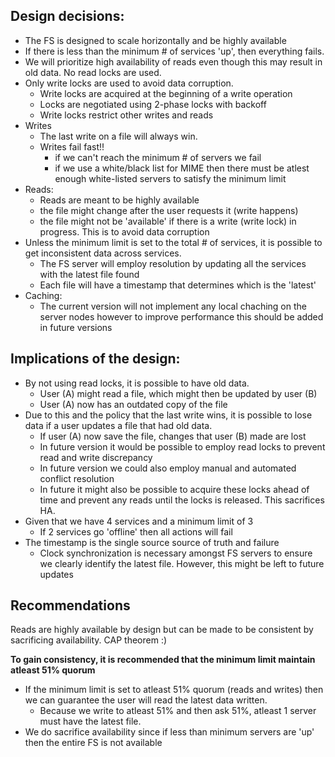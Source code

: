 
## Design decisions: 
- The FS is designed to scale horizontally and be highly available
- If there is less than the minimum # of services 'up', then everything fails.
- We will prioritize high availability of reads even though this may result
in old data. No read locks are used.
- Only write locks are used to avoid data corruption.
    - Write locks are acquired at the beginning of a write operation
    - Locks are negotiated using 2-phase locks with backoff
    - Write locks restrict other writes and reads
- Writes
    - The last write on a file will always win.
    - Writes fail fast!!
        - if we can't reach the minimum # of servers we fail
        - if we use a white/black list for MIME then there must be atlest 
        enough white-listed servers to satisfy the minimum limit
- Reads:
    - Reads are meant to be highly available
    - the file might change after the user requests it (write happens)
    - the file might not be 'available' if there is a write (write lock)
    in progress. This is to avoid data corruption
- Unless the minimum limit is set to the total # of services, it is possible 
to get inconsistent data across services.
    - The FS server will employ resolution by updating all the services with
    the latest file found
    - Each file will have a timestamp that determines which is the 'latest'
- Caching:
    - The current version will not implement any local chaching on the server 
    nodes however to improve performance this should be added in future versions

## Implications of the design:
- By not using read locks, it is possible to have old data.
     - User (A) might read a file, which might then be updated by user (B)
     - User (A) now has an outdated copy of the file
- Due to this and the policy that the last write wins, it is possible to 
lose data if a user updates a file that had old data.
    - If user (A) now save the file, changes that user (B) made are lost
    - In future version it would be possible to employ read locks to 
    prevent read and write discrepancy
    - In future version we could also employ manual and automated 
    conflict resolution
    - In future it might also be possible to acquire these locks ahead of time
    and prevent any reads until the locks is released. This sacrifices HA.
- Given that we have 4 services and a minimum limit of 3
    - If 2 services go 'offline' then all actions will fail 
- The timestamp is the single source source of truth and failure
    - Clock synchronization is necessary amongst FS servers to ensure we 
    clearly identify the latest file. However, this might be left to future updates

## Recommendations
Reads are highly available by design but can be made to be consistent by
sacrificing availability. CAP theorem :)

**To gain consistency, it is recommended that the minimum limit maintain 
atleast 51% quorum**
- If the minimum limit is set to atleast 51% quorum (reads and writes) 
then we can guarantee the user will read the latest data written. 
    - Because we write to atleast 51% and then ask 51%, atleast 1 server 
    must have the latest file. 
- We do sacrifice availability since if less than minimum servers are 'up' 
then the entire FS is not available 

